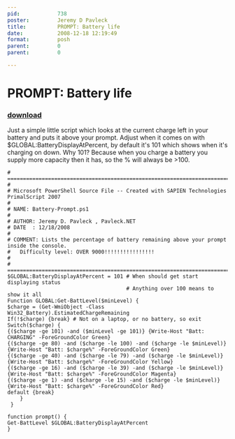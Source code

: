 ```yaml
---
pid:            738
poster:         Jeremy D Pavleck
title:          PROMPT: Battery life
date:           2008-12-18 12:19:49
format:         posh
parent:         0
parent:         0

---
```


# PROMPT: Battery life

### [download](738.ps1)

Just a simple little script which looks at the current charge left in your battery and puts it above your prompt. Adjust when it comes on with $GLOBAL:BatteryDisplayAtPercent, by default it's 101 which shows when it's charging on down. Why 101? Because when you charge a battery you supply more capacity then it has, so the % will always be >100. 

```posh
# ==============================================================================================
# 
# Microsoft PowerShell Source File -- Created with SAPIEN Technologies PrimalScript 2007
# 
# NAME: Battery-Prompt.ps1
# 
# AUTHOR: Jeremy D. Pavleck , Pavleck.NET
# DATE  : 12/18/2008
# 
# COMMENT: Lists the percentage of battery remaining above your prompt inside the console.
#	Difficulty level: OVER 9000!!!!!!!!!!!!!!!!
# 
# ==============================================================================================
$GLOBAL:BatteryDisplayAtPercent = 101 # When should get start displaying status
									  # Anything over 100 means to show it all
Function GLOBAL:Get-BattLevel($minLevel) {
$charge = (Get-WmiObject -Class Win32_Battery).EstimatedChargeRemaining
If(!$charge) {break} # Not on a laptop, or no battery, so exit
Switch($charge) {
{($charge -ge 101) -and ($minLevel -ge 101)} {Write-Host "Batt: CHARGING" -ForeGroundColor Green}
{($charge -ge 80) -and ($charge -le 100) -and ($charge -le $minLevel)} {Write-Host "Batt: $charge%" -ForeGroundColor Green}
{($charge -ge 40) -and ($charge -le 79) -and ($charge -le $minLevel)} {Write-Host "Batt: $charge%" -ForeGroundColor Yellow}
{($charge -ge 16) -and ($charge -le 39) -and ($charge -le $minLevel)} {Write-Host "Batt: $charge%" -ForeGroundColor Magenta}
{($charge -ge 1) -and ($charge -le 15) -and ($charge -le $minLevel)} {Write-Host "Batt: $charge%" -ForeGroundColor Red}
default {break}
	}
 }
 
function prompt() {
Get-BattLevel $GLOBAL:BatteryDisplayAtPercent
}

```
